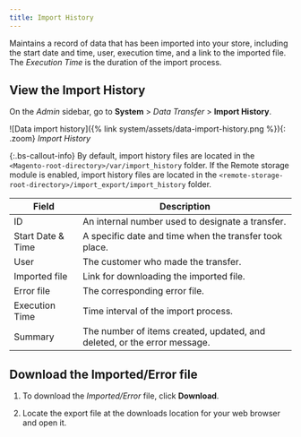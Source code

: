```yaml
---
title: Import History
---
```


Maintains a record of data that has been imported into your store, including the start date and time, user, execution time, and a link to the imported file.
The _Execution Time_ is the duration of the import process.

## View the Import History

On the _Admin_ sidebar, go to **System** > _Data Transfer_ > **Import History**.

![Data import history]({% link system/assets/data-import-history.png %}){: .zoom}
_Import History_

{:.bs-callout-info}
By default, import history files are located in the `<Magento-root-directory>/var/import_history` folder. If the Remote storage module is enabled, import history files are located in the `<remote-storage-root-directory>/import_export/import_history` folder.

|Field|Description|
|--- |--- |
|ID| An internal number used to designate a transfer.|
|Start Date & Time| A specific date and time when the transfer took place.|
|User| The customer who made the transfer.|
|Imported file| Link for downloading the imported file.|
|Error file| The corresponding error file.|
|Execution Time| Time interval of the import process.|
|Summary| The number of items created, updated, and deleted, or the error message.|

## Download the Imported/Error file

1. To download the _Imported/Error_ file, click **Download**.

1. Locate the export file at the downloads location for your web browser and open it.